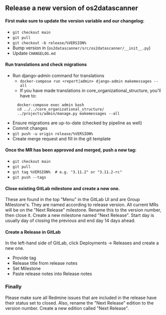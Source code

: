 ## Release a new version of os2datascanner

#### First make sure to update the version variable and our changelog:
* `git checkout main`
* `git pull`
* `git checkout -b release/%VERSION%`
* Bump version in (`os2datascanner/src/os2datascanner/__init__.py`)
* Update `CHANGELOG.md`

#### Run translations and check migrations
* Run django-admin command for translations
  * `docker-compose run <report|admin> django-admin makemessages --all`
  * If you have made translations in core_organizational_structure, you'll have to:
  ```
    docker-compose exec admin bash
    cd ../../core_organizational_structure/
    ../projects/admin/manage.py makemessages --all
  ```
* Ensure migrations are up-to-date (checked by pipeline as well)
* Commit changes
* `git push -u origin release/%VERSION%`
* Create merge request and fill in the git template


#### Once the MR has been approved and merged, push a new tag:

* `git checkout main`
* `git pull`
* `git tag %VERSION%  # e.g. "3.11.2" or "3.11.2-rc"`
* `git push --tags`

#### Close existing GitLab milestone and create a new one.
These are found in the top "Menu" in the GitLab UI and are Group Milestone's.
They are named according to release version.
All current MRs will be on the "Next Release" milestone.
Rename this to the version number, then close it.
Create a new milestone named "Next Release".
Start day is usually day of closing the previous and end day 14 days ahead.


#### Create a Release in GitLab
In the left-hand side of GitLab, click Deployments -> Releases and create a new one.

* Provide tag
* Release title from release notes
* Set Milestone
* Paste release notes into Release notes


### Finally
Please make sure all Redmine issues that are included in the release
have their status set to closed.
Also, rename the "Next Release" edition to the version number.
Create a new edition called "Next Release".
